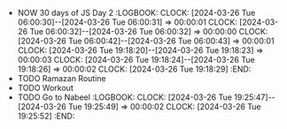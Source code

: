 - NOW 30 days of JS Day 2
  :LOGBOOK:
  CLOCK: [2024-03-26 Tue 06:00:30]--[2024-03-26 Tue 06:00:31] =>  00:00:01
  CLOCK: [2024-03-26 Tue 06:00:32]--[2024-03-26 Tue 06:00:32] =>  00:00:00
  CLOCK: [2024-03-26 Tue 06:00:42]--[2024-03-26 Tue 06:00:43] =>  00:00:01
  CLOCK: [2024-03-26 Tue 19:18:20]--[2024-03-26 Tue 19:18:23] =>  00:00:03
  CLOCK: [2024-03-26 Tue 19:18:24]--[2024-03-26 Tue 19:18:26] =>  00:00:02
  CLOCK: [2024-03-26 Tue 19:18:29]
  :END:
- TODO Ramazan Routine
- TODO Workout
- TODO Go to Nabeel
  :LOGBOOK:
  CLOCK: [2024-03-26 Tue 19:25:47]--[2024-03-26 Tue 19:25:49] =>  00:00:02
  CLOCK: [2024-03-26 Tue 19:25:52]
  :END: